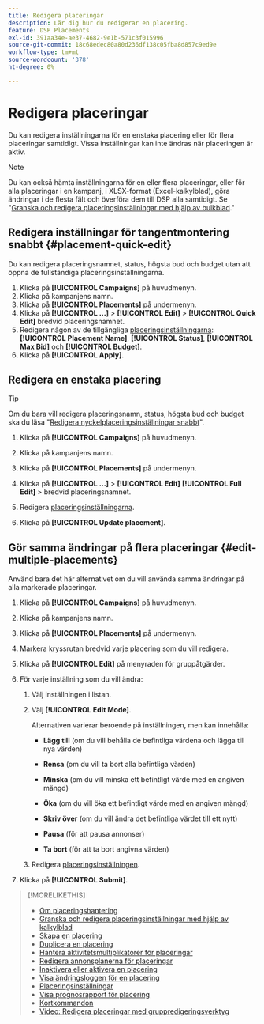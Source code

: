 ```yaml
---
title: Redigera placeringar
description: Lär dig hur du redigerar en placering.
feature: DSP Placements
exl-id: 391aa34e-ae37-4682-9e1b-571c3f015996
source-git-commit: 18c68edec80a80d236df138c05fba8d857c9ed9e
workflow-type: tm+mt
source-wordcount: '378'
ht-degree: 0%

---
```


# Redigera placeringar

Du kan redigera inställningarna för en enstaka placering eller för flera placeringar samtidigt. Vissa inställningar kan inte ändras när placeringen är aktiv.

<!-- Some placements don't have these options. Clarify which placement types aren't eligible -- is it PG placements, or all placements using private inventory? And anything else? -->

>[!NOTE]
>
>Du kan också hämta inställningarna för en eller flera placeringar, eller för alla placeringar i en kampanj, i XLSX-format (Excel-kalkylblad), göra ändringar i de flesta fält och överföra dem till DSP alla samtidigt. Se &quot;[Granska och redigera placeringsinställningar med hjälp av bulkblad](placement-qa.md).&quot;

## Redigera inställningar för tangentmontering snabbt {#placement-quick-edit}

Du kan redigera placeringsnamnet, status, högsta bud och budget utan att öppna de fullständiga placeringsinställningarna.

1. Klicka på **[!UICONTROL Campaigns]** på huvudmenyn.
1. Klicka på kampanjens namn.
1. Klicka på **[!UICONTROL Placements]** på undermenyn.
1. Klicka på **[!UICONTROL ...]** > **[!UICONTROL Edit]** > **[!UICONTROL Quick Edit]** bredvid placeringsnamnet.
1. Redigera någon av de tillgängliga [placeringsinställningarna](placement-settings.md): **[!UICONTROL Placement Name]**, **[!UICONTROL Status]**, **[!UICONTROL Max Bid]** och **[!UICONTROL Budget]**.
1. Klicka på **[!UICONTROL Apply]**.

## Redigera en enstaka placering

>[!TIP]
>
> Om du bara vill redigera placeringsnamn, status, högsta bud och budget ska du läsa &quot;[Redigera nyckelplaceringsinställningar snabbt](#placement-quick-edit)&quot;.

1. Klicka på **[!UICONTROL Campaigns]** på huvudmenyn.

1. Klicka på kampanjens namn.

1. Klicka på **[!UICONTROL Placements]** på undermenyn.

1. Klicka på **[!UICONTROL ...]** > **[!UICONTROL Edit]** **[!UICONTROL Full Edit]** > bredvid placeringsnamnet.

1. Redigera [placeringsinställningarna](placement-settings.md).

1. Klicka på **[!UICONTROL Update placement]**.

## Gör samma ändringar på flera placeringar {#edit-multiple-placements}

Använd bara det här alternativet om du vill använda samma ändringar på alla markerade placeringar.

1. Klicka på **[!UICONTROL Campaigns]** på huvudmenyn.

1. Klicka på kampanjens namn.

1. Klicka på **[!UICONTROL Placements]** på undermenyn.

1. Markera kryssrutan bredvid varje placering som du vill redigera.

1. Klicka på **[!UICONTROL Edit]** på menyraden för gruppåtgärder.

1. För varje inställning som du vill ändra:

   1. Välj inställningen i listan.

   1. Välj **[!UICONTROL Edit Mode]**.

      Alternativen varierar beroende på inställningen, men kan innehålla:

      * **Lägg till** (om du vill behålla de befintliga värdena och lägga till nya värden)

      * **Rensa** (om du vill ta bort alla befintliga värden)

      * **Minska** (om du vill minska ett befintligt värde med en angiven mängd)

      * **Öka** (om du vill öka ett befintligt värde med en angiven mängd)

      * **Skriv över** (om du vill ändra det befintliga värdet till ett nytt)

      * **Pausa** (för att pausa annonser)

      * **Ta bort** (för att ta bort angivna värden)

   1. Redigera [placeringsinställningen](placement-settings.md).

1. Klicka på **[!UICONTROL Submit]**.

>[!MORELIKETHIS]
>
>* [Om placeringshantering](placement-about.md)
>* [Granska och redigera placeringsinställningar med hjälp av kalkylblad](placement-qa.md)
>* [Skapa en placering](placement-create.md)
>* [Duplicera en placering](placement-duplicate.md)
>* [Hantera aktivitetsmultiplikatorer för placeringar](placement-manage-bid-multipliers.md)
>* [Redigera annonsplanerna för placeringar](placement-edit-ad-schedule.md)
>* [Inaktivera eller aktivera en placering](placement-pause-activate.md)
>* [Visa ändringsloggen för en placering](placement-change-log.md)
>* [Placeringsinställningar](placement-settings.md)
>* [Visa prognosrapport för placering](/help/dsp/campaign-management/reports/placement-forecast.md)
>* [Kortkommandon](/help/dsp/campaign-management/reports/keyboard-shortcuts.md)
>* [Video: Redigera placeringar med gruppredigeringsverktyg](https://experienceleague.adobe.com/docs/advertising-learn/tutorials/dsp/bulk-edit-placement-tools.html?lang=sv-SE)
